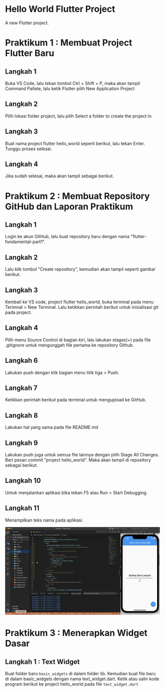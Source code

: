 # Hello World Flutter Project

A new Flutter project.

# Praktikum 1 : Membuat Project Flutter Baru

## Langkah 1

Buka VS Code, lalu tekan tombol Ctrl + Shift + P, maka akan tampil Command Pallete, lalu ketik Flutter pilih New Application Project

## Langkah 2

Pilih lokasi folder project, lalu pilih Select a folder to create the project in.

## Langkah 3 

Buat nama project flutter hello_world seperti berikut, lalu tekan Enter. Tunggu proses selesai.

## Langkah 4

Jika sudah selesai, maka akan tampil sebagai berikut.

# Praktikum 2 : Membuat Repository GitHub dan Laporan Praktikum

## Langkah 1

Login ke akun GitHub, lalu buat repository baru dengan nama "flutter-fundamental-part1".

## Langkah 2

Lalu klik tombol "Create repository", kemudian akan tampil seperti gambar berikut.

## Langkah 3

Kembali ke VS code, project flutter hello_world, buka terminal pada menu Terimnal > New Terminal. Lalu ketikkan perintah berikut untuk inisialisasi git pada project. 

## Langkah 4

Pilih menu Source Control di bagian kiri, lalu lakukan stages(+) pada file .gitignore untuk mengunggah file pertama ke repository Github.

## Langkah 6

Lakukan push dengan klik bagian menu titik tiga > Push.

## Langkah 7

Ketikkan perintah berikut pada terminal untuk mengupload ke GitHub. 

## Langkah 8

Lakukan hal yang sama pada file README.md

## Langkah 9 

Lakukan push juga untuk semua file lainnya dengan pilih Stage All Changes. Beri pesan commit "project hello_world". Maka akan tampil di repository sebagai berikut. 

## Langkah 10 

Untuk menjalankan aplikasi bika tekan F5 atau Run > Start Debugging.

## Langkah 11

Menampilkan teks nama pada aplikasi. 

![Screenshot hello_world](images/01.png)

# Praktikum 3 : Menerapkan Widget Dasar

## Langkah 1 : Text Widget

Buat folder baru `basic_widgets` di dalam folder lib. Kemudian buat file baru di dalam basic_widgets dengan nama text_widget.dart. Ketik atau salin kode program berikut ke project hello_world pada file `text_widget.dart`



